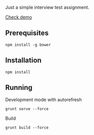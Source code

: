 Just a simple interview test assignment.

[Check demo](http://playground.tomexx.net/green-light-assignment)

## Prerequisites
```
npm install -g bower
```

## Installation
```
npm install
```

## Running
Development mode with autorefresh
```
grunt serve --force
```

Build
```
grunt build --force
```
